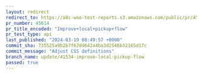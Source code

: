 ```yaml
---
layout: redirect
redirect_to: https://a8c-woo-test-reports.s3.amazonaws.com/public/pr/45614/api/index.html
pr_number: 45614
pr_title_encoded: "Improve+local+pickup+flow"
pr_test_type: api
last_published: "2024-03-19 08:49:57 +0000"
commit_sha: 735525a9b2b7f62dd642a4ba3d2546b32165d17c
commit_message: "Adjust CSS definitions"
branch_name: update/41534-improve-local-pickup-flow
passed: true
---
```

